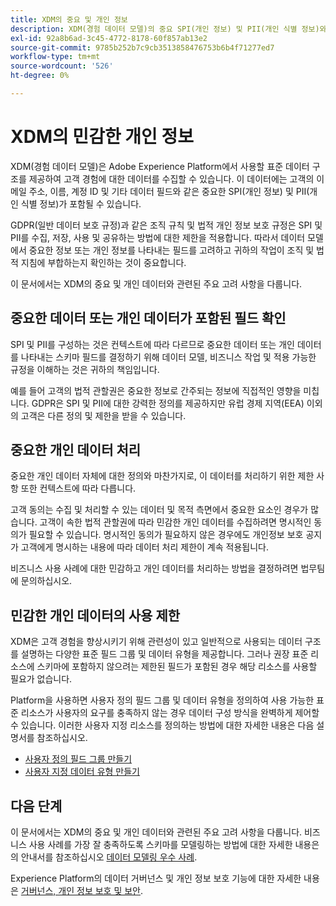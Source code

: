 ```yaml
---
title: XDM의 중요 및 개인 정보
description: XDM(경험 데이터 모델)의 중요 SPI(개인 정보) 및 PII(개인 식별 정보)와 관련된 주요 고려 사항에 대해 알아봅니다.
exl-id: 92a8b6ad-3c45-4772-8178-60f857ab13e2
source-git-commit: 9785b252b7c9cb3513858476753b6b4f71277ed7
workflow-type: tm+mt
source-wordcount: '526'
ht-degree: 0%

---
```


# XDM의 민감한 개인 정보

XDM(경험 데이터 모델)은 Adobe Experience Platform에서 사용할 표준 데이터 구조를 제공하여 고객 경험에 대한 데이터를 수집할 수 있습니다. 이 데이터에는 고객의 이메일 주소, 이름, 계정 ID 및 기타 데이터 필드와 같은 중요한 SPI(개인 정보) 및 PII(개인 식별 정보)가 포함될 수 있습니다.

GDPR(일반 데이터 보호 규정)과 같은 조직 규칙 및 법적 개인 정보 보호 규정은 SPI 및 PII를 수집, 저장, 사용 및 공유하는 방법에 대한 제한을 적용합니다. 따라서 데이터 모델에서 중요한 정보 또는 개인 정보를 나타내는 필드를 고려하고 귀하의 작업이 조직 및 법적 지침에 부합하는지 확인하는 것이 중요합니다.

이 문서에서는 XDM의 중요 및 개인 데이터와 관련된 주요 고려 사항을 다룹니다.

## 중요한 데이터 또는 개인 데이터가 포함된 필드 확인

SPI 및 PII를 구성하는 것은 컨텍스트에 따라 다르므로 중요한 데이터 또는 개인 데이터를 나타내는 스키마 필드를 결정하기 위해 데이터 모델, 비즈니스 작업 및 적용 가능한 규정을 이해하는 것은 귀하의 책임입니다.

예를 들어 고객의 법적 관할권은 중요한 정보로 간주되는 정보에 직접적인 영향을 미칩니다. GDPR은 SPI 및 PII에 대한 강력한 정의를 제공하지만 유럽 경제 지역(EEA) 이외의 고객은 다른 정의 및 제한을 받을 수 있습니다.

## 중요한 개인 데이터 처리

중요한 개인 데이터 자체에 대한 정의와 마찬가지로, 이 데이터를 처리하기 위한 제한 사항 또한 컨텍스트에 따라 다릅니다.

고객 동의는 수집 및 처리할 수 있는 데이터 및 목적 측면에서 중요한 요소인 경우가 많습니다. 고객이 속한 법적 관할권에 따라 민감한 개인 데이터를 수집하려면 명시적인 동의가 필요할 수 있습니다. 명시적인 동의가 필요하지 않은 경우에도 개인정보 보호 공지가 고객에게 명시하는 내용에 따라 데이터 처리 제한이 계속 적용됩니다.

비즈니스 사용 사례에 대한 민감하고 개인 데이터를 처리하는 방법을 결정하려면 법무팀에 문의하십시오.

## 민감한 개인 데이터의 사용 제한

XDM은 고객 경험을 향상시키기 위해 관련성이 있고 일반적으로 사용되는 데이터 구조를 설명하는 다양한 표준 필드 그룹 및 데이터 유형을 제공합니다. 그러나 권장 표준 리소스에 스키마에 포함하지 않으려는 제한된 필드가 포함된 경우 해당 리소스를 사용할 필요가 없습니다.

Platform을 사용하면 사용자 정의 필드 그룹 및 데이터 유형을 정의하여 사용 가능한 표준 리소스가 사용자의 요구를 충족하지 않는 경우 데이터 구성 방식을 완벽하게 제어할 수 있습니다. 이러한 사용자 지정 리소스를 정의하는 방법에 대한 자세한 내용은 다음 설명서를 참조하십시오.

* [사용자 정의 필드 그룹 만들기](../ui/resources/field-groups.md#create)
* [사용자 지정 데이터 유형 만들기](../ui/resources/data-types.md#create)

<!-- (To include once features are available)
* Marking fields as sensitive
* Remove fields from standard field groups pre-ingestion
* Deprecate fields post-ingestion
-->

## 다음 단계

이 문서에서는 XDM의 중요 및 개인 데이터와 관련된 주요 고려 사항을 다룹니다. 비즈니스 사용 사례를 가장 잘 충족하도록 스키마를 모델링하는 방법에 대한 자세한 내용은 의 안내서를 참조하십시오 [데이터 모델링 우수 사례](./best-practices.md).

Experience Platform의 데이터 거버넌스 및 개인 정보 보호 기능에 대한 자세한 내용은 [거버넌스, 개인 정보 보호 및 보안](../../landing/governance-privacy-security/overview.md).
